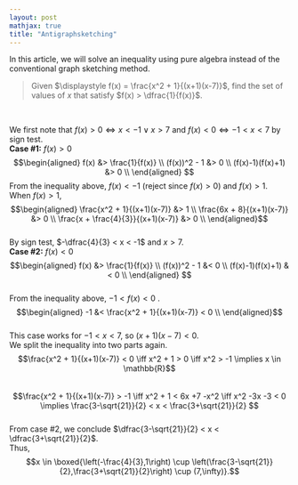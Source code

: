 ```yaml
---
layout: post
mathjax: true
title: "Antigraphsketching"
---
```


In this article, we will solve an inequality using pure algebra instead of the conventional graph sketching method.
<br>
> Given $\displaystyle f(x) = \frac{x^2 + 1}{(x+1)(x-7)}$, find the set of values of $x$ that satisfy $f(x) > \dfrac{1}{f(x)}$.

<br>

We first note that $f(x) > 0 \iff x<-1 \vee x> 7$ and $f(x) < 0 \iff -1 < x < 7$ by sign test.
<br>
**Case #1:** $f(x) > 0$
<br>
$$\begin{aligned} f(x) &> \frac{1}{f(x)} \\ (f(x))^2 - 1 &> 0 \\ (f(x)-1)(f(x)+1) &> 0 \\ \end{aligned} $$
From the inequality above, $f(x) < -1$ (reject since $f(x) > 0$) and $f(x) > 1$.
When $f(x) > 1$, 
$$\begin{aligned} \frac{x^2 + 1}{(x+1)(x-7)} &> 1 \\ \frac{6x + 8}{(x+1)(x-7)} &> 0 \\ \frac{x + \frac{4}{3}}{(x+1)(x-7)} &> 0 \\ \end{aligned}$$
<br>
By sign test, $-\dfrac{4}{3} < x < -1$ and $x > 7$.
<br>
**Case #2:** $f(x) < 0$
<br>
$$\begin{aligned} f(x) &> \frac{1}{f(x)} \\ (f(x))^2 - 1 &< 0 \\ (f(x)-1)(f(x)+1) &< 0 \\ \end{aligned} $$
<br>
From the inequality above, $-1<f(x)< 0$ .
<br>
$$\begin{aligned} -1 &< \frac{x^2 + 1}{(x+1)(x-7)} < 0 \\ \end{aligned}$$
<br>
This case works for $-1 < x < 7$, so $(x+1)(x-7) < 0$. 
<br>
We split the inequality into two parts again.
<br>
$$\frac{x^2 + 1}{(x+1)(x-7)} < 0 \iff x^2 + 1 > 0 \iff x^2 > -1 \implies x \in \mathbb{R}$$
<br>
$$\frac{x^2 + 1}{(x+1)(x-7)} > -1 \iff x^2 + 1 < 6x +7 -x^2 \iff x^2 -3x -3 < 0 \implies \frac{3-\sqrt{21}}{2} < x < \frac{3+\sqrt{21}}{2} $$
<br>
From case #2, we conclude $\dfrac{3-\sqrt{21}}{2} < x < \dfrac{3+\sqrt{21}}{2}$.
<br>
Thus, $$x \in \boxed{\left(-\frac{4}{3},1\right) \cup \left(\frac{3-\sqrt{21}}{2},\frac{3+\sqrt{21}}{2}\right) \cup (7,\infty)}.$$
